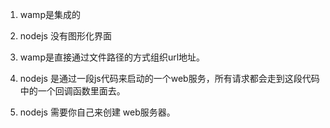1. wamp是集成的
2. nodejs 没有图形化界面

1. wamp是直接通过文件路径的方式组织url地址。
2. nodejs 是通过一段js代码来启动的一个web服务，所有请求都会走到这段代码中的一个回调函数里面去。
3. nodejs 需要你自己来创建 web服务器。